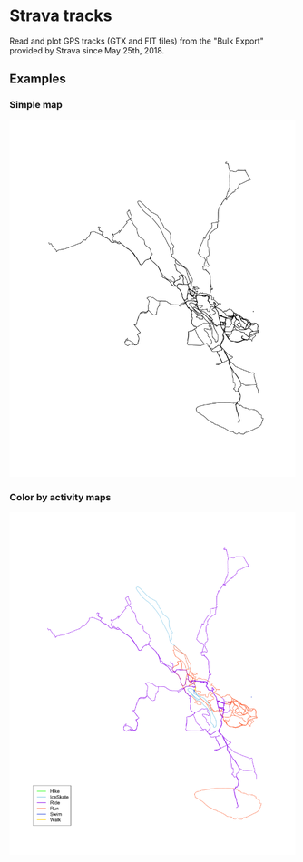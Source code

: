 # Strava tracks
Read and plot GPS tracks (GTX and FIT files) from the "Bulk Export" provided by Strava since May 25th, 2018.

## Examples

### Simple map
![alt text](https://github.com/EPauthenet/Strava_tracks/blob/master/Tracks_thin2.png)
### Color by activity maps
![alt text](https://github.com/EPauthenet/Strava_tracks/blob/master/Tracks_acti2.png)
